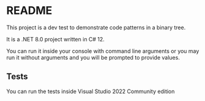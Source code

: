 # README

This project is a dev test to demonstrate code patterns in a binary tree.

It is a .NET 8.0 project written in C# 12.

You can run it inside your console with command line arguments
or you may run it without arguments and you will be prompted to provide values.

## Tests

You can run the tests inside Visual Studio 2022 Community edition